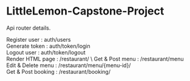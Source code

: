 # LittleLemon-Capstone-Project

Api router details.

Register user   :   auth/users  \
Generate token  :   auth/token/login \
Logout user     :   auth/token/logout \
Render HTML page :  /restaurant/  \ 
Get & Post menu :   /restaurant/menu \
Edit & Delete menu :  /restaurant/menu/{menu-id}/ \
Get & Post booking  : /restaurant/booking/


